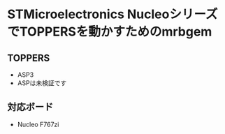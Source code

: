 # STMicroelectronics NucleoシリーズでTOPPERSを動かすためのmrbgem

## TOPPERS
* ASP3
* ASPは未検証です

## 対応ボード
* Nucleo F767zi
